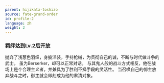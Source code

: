 ```yaml
---
parent: hijikata-toshizo
source: fate-grand-order
id: profile-2
language: zh
weight: 2
---
```


### 羁绊达到Lv.2后开放

抛弃了浅葱色羽织，身披洋装，手持枪械，为贯彻自己的诚，不断与时代做斗争的武士。
虽为Berserker，却可以正常对话。
与其鬼人般的战斗方式相反，他在战场上是个合理主义者，并兼具为了胜利不择手段的灵活性。
当召唤自己的御主放弃战斗之时，御主就会即刻成为他的肃清对象。
